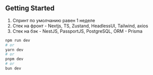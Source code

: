 

## Getting Started

1) Спринт по умолчанию равен 1 неделе
2) Стек на фронт - Nextjs, TS, Zustand, HeadlessUI, Tailwind, axios
3) Стек на бэк - NestJS, PassportJS, PostgreSQL, ORM - Prisma

```bash
npm run dev
# or
yarn dev
# or
pnpm dev
# or
bun dev
```